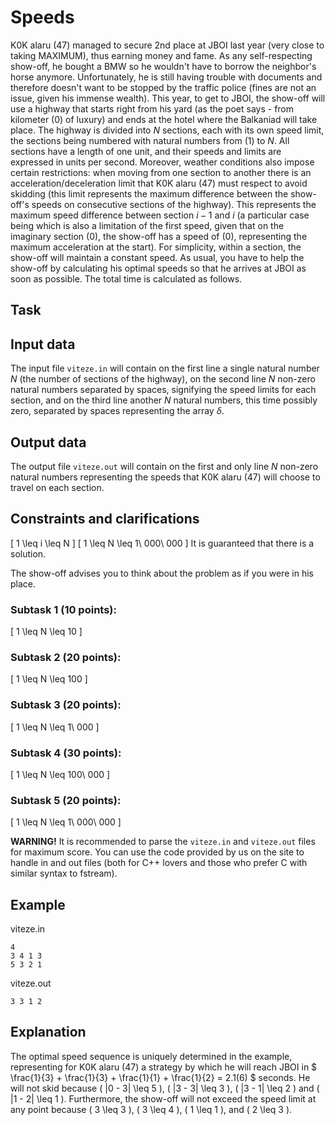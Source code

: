 # Speeds

K0K alaru \(47\) managed to secure 2nd place at JBOI last year (very close to taking MAXIMUM), thus earning money and fame. As any self-respecting show-off, he bought a BMW so he wouldn't have to borrow the neighbor's horse anymore. Unfortunately, he is still having trouble with documents and therefore doesn't want to be stopped by the traffic police (fines are not an issue, given his immense wealth). This year, to get to JBOI, the show-off will use a highway that starts right from his yard (as the poet says - from kilometer \(0\) of luxury) and ends at the hotel where the Balkaniad will take place. The highway is divided into $N$ sections, each with its own speed limit, the sections being numbered with natural numbers from \(1\) to $N$. All sections have a length of one unit, and their speeds and limits are expressed in units per second. Moreover, weather conditions also impose certain restrictions: when moving from one section to another there is an acceleration/deceleration limit that K0K alaru \(47\) must respect to avoid skidding (this limit represents the maximum difference between the show-off's speeds on consecutive sections of the highway). This represents the maximum speed difference between section $i - 1$ and $i$ (a particular case being which is also a limitation of the first speed, given that on the imaginary section \(0\), the show-off has a speed of \(0\), representing the maximum acceleration at the start). For simplicity, within a section, the show-off will maintain a constant speed. As usual, you have to help the show-off by calculating his optimal speeds so that he arrives at JBOI as soon as possible. The total time is calculated as follows.

## Task

## Input data

The input file `viteze.in` will contain on the first line a single natural number $N$ (the number of sections of the highway), on the second line $N$ non-zero natural numbers separated by spaces, signifying the speed limits for each section, and on the third line another $N$ natural numbers, this time possibly zero, separated by spaces representing the array $\delta$.

## Output data

The output file `viteze.out` will contain on the first and only line $N$ non-zero natural numbers representing the speeds that K0K alaru \(47\) will choose to travel on each section.

## Constraints and clarifications

\[
1 \leq i \leq N 
\]
\[
1 \leq N \leq 1\ 000\ 000
\]
It is guaranteed that there is a solution.

The show-off advises you to think about the problem as if you were in his place.

### Subtask 1 (10 points): 
\[
1 \leq N \leq 10 
\]

### Subtask 2 (20 points):
\[
1 \leq N \leq 100 
\]

### Subtask 3 (20 points): 
\[
1 \leq N \leq 1\ 000 
\]

### Subtask 4 (30 points):
\[
1 \leq N \leq 100\ 000 
\]

### Subtask 5 (20 points): 
\[
1 \leq N \leq 1\ 000\ 000 
\]

**WARNING!** It is recommended to parse the `viteze.in` and `viteze.out` files for maximum score. You can use the code provided by us on the site to handle in and out files (both for C++ lovers and those who prefer C with similar syntax to fstream).

## Example

viteze.in
```
4
3 4 1 3
5 3 2 1
```

viteze.out
```
3 3 1 2
```

## Explanation

The optimal speed sequence is uniquely determined in the example, representing for K0K alaru \(47\) a strategy by which he will reach JBOI in $ \frac{1}{3} + \frac{1}{3} + \frac{1}{1} + \frac{1}{2} = 2.1(6) $ seconds. He will not skid because \( |0 - 3| \leq 5 \), \( |3 - 3| \leq 3 \), \( |3 - 1| \leq 2 \) and \( |1 - 2| \leq 1 \). Furthermore, the show-off will not exceed the speed limit at any point because \( 3 \leq 3 \), \( 3 \leq 4 \), \( 1 \leq 1 \), and \( 2 \leq 3 \).